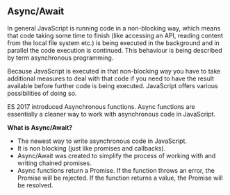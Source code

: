 ## **Async/Await**
In general JavaScript is running code in a non-blocking way, which means that code taking some time to finish (like accessing an API, reading content from the local file system etc.) is being executed in the background and in parallel the code execution is continued. This behaviour is being described by term asynchronous programming.

Because JavaScript is executed in that non-blocking way you have to take additional measures to deal with that code if you need to have the result available before further code is being executed. JavaScript offers various possibilities of doing so. 
 
 ES 2017 introduced  Asynchronous functions. Async functions are essentially a cleaner way to work with asynchronous code in JavaScript.
 
  **What is Async/Await?**

-   The newest way to write asynchronous code in JavaScript.
-   It is non blocking (just like promises and callbacks).
-   Async/Await was created to simplify the process of working with and writing chained promises.
-   Async functions return a Promise. If the function throws an error, the Promise will be rejected. If the function returns a value, the Promise will be resolved.

